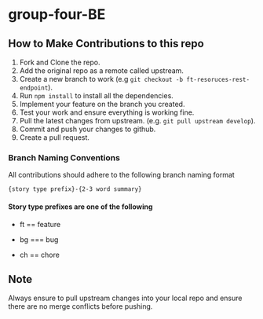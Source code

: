 # group-four-BE

## How to Make Contributions to this repo

1. Fork and Clone the repo.
2. Add the original repo as a remote called upstream.
3. Create a new branch to work (e.g `git checkout -b ft-resoruces-rest-endpoint`).
4. Run `npm install` to install all the dependencies.
5. Implement your feature on the branch you created.
6. Test your work and ensure everything is working fine.
7. Pull the latest changes from upstream. (e.g. `git pull upstream develop`).
8. Commit and push your changes to github.
9. Create a pull request.

### Branch Naming Conventions

All contributions should adhere to the following branch naming format

`{story type prefix}-{2-3 word summary}`

#### Story type prefixes are one of the following

- ft == feature

- bg === bug

- ch == chore

## Note

Always ensure to pull upstream changes into your local repo and ensure there are no merge conflicts before pushing.

